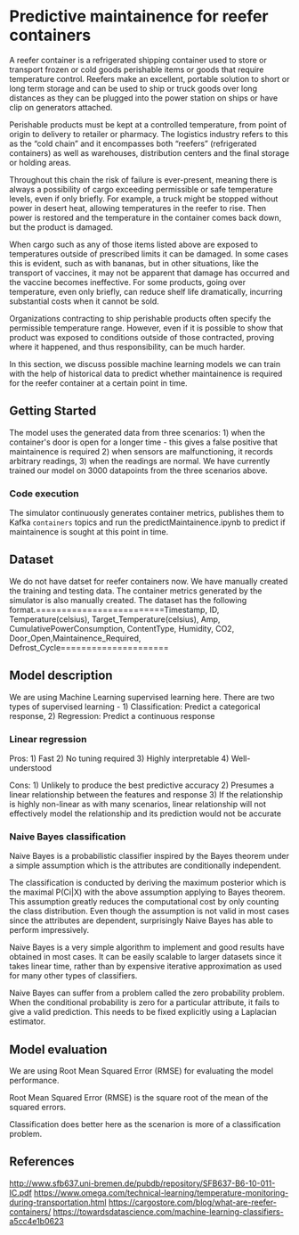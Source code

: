 # Predictive maintainence for reefer containers

A reefer container is a refrigerated shipping container used to store or transport frozen or cold goods perishable items or goods that require temperature control. Reefers make an excellent, portable solution to short or long term storage and can be used to ship or truck goods over long distances as they can be plugged into the power station on ships or have clip on generators attached.

Perishable products must be kept at a controlled temperature, from point of origin to delivery to retailer or pharmacy. The logistics industry refers to this as the “cold chain” and it encompasses both “reefers” (refrigerated containers) as well as warehouses, distribution centers and the final storage or holding areas. 

Throughout this chain the risk of failure is ever-present, meaning there is always a possibility of cargo exceeding permissible or safe temperature levels, even if only briefly. For example, a truck might be stopped without power in desert heat, allowing temperatures in the reefer to rise. Then power is restored and the temperature in the container comes back down, but the product is damaged.

When cargo such as any of those items listed above are exposed to temperatures outside of prescribed limits it can be damaged. In some cases this is evident, such as with bananas, but in other situations, like the transport of vaccines, it may not be apparent that damage has occurred and the vaccine becomes ineffective. For some products, going over temperature, even only briefly, can reduce shelf life dramatically, incurring substantial costs when it cannot be sold. 

Organizations contracting to ship perishable products often specify the permissible temperature range. However, even if it is possible to show that product was exposed to conditions outside of those contracted, proving where it happened, and thus responsibility, can be much harder.

In this section, we discuss possible machine learning models we can train with the help of historical data to predict whether maintainence is required for the reefer container at a certain point in time.

## Getting Started

The model uses the generated data from three scenarios: 1) when the container's door is open for a longer time - this gives a false positive that maintainence is required 2) when sensors are malfunctioning, it records arbitrary readings, 3) when the readings are normal. We have currently trained our model on 3000 datapoints from the three scenarios above. 

### Code execution

The simulator continuously generates container metrics, publishes them to Kafka `containers` topics and run the predictMaintainence.ipynb to predict if maintainence is sought at this point in time. 

## Dataset

We do not have datset for reefer containers now. We have manually created the training and testing data. The container metrics generated by the simulator is also manually created. The dataset has the following format.=========================Timestamp, ID, Temperature(celsius), Target_Temperature(celsius), Amp, CumulativePowerConsumption, ContentType, Humidity, CO2, Door_Open,Maintainence_Required, Defrost_Cycle=====================

## Model description

We are using Machine Learning supervised learning here. There are two types of supervised learning - 1) Classification: Predict a categorical response, 2) Regression: Predict a continuous response

### Linear regression

Pros: 1) Fast 2) No tuning required 3) Highly interpretable 4) Well-understood

Cons: 1) Unlikely to produce the best predictive accuracy 2) Presumes a linear relationship between the features and response 3) If the relationship is highly non-linear as with many scenarios, linear relationship will not effectively model the relationship and its prediction would not be accurate

### Naive Bayes classification

Naive Bayes is a probabilistic classifier inspired by the Bayes theorem under a simple assumption which is the attributes are conditionally independent.

The classification is conducted by deriving the maximum posterior which is the maximal P(Ci|X) with the above assumption applying to Bayes theorem. This assumption greatly reduces the computational cost by only counting the class distribution. Even though the assumption is not valid in most cases since the attributes are dependent, surprisingly Naive Bayes has able to perform impressively.

Naive Bayes is a very simple algorithm to implement and good results have obtained in most cases. It can be easily scalable to larger datasets since it takes linear time, rather than by expensive iterative approximation as used for many other types of classifiers.

Naive Bayes can suffer from a problem called the zero probability problem. When the conditional probability is zero for a particular attribute, it fails to give a valid prediction. This needs to be fixed explicitly using a Laplacian estimator.



## Model evaluation

We are using Root Mean Squared Error (RMSE) for evaluating the model performance.

Root Mean Squared Error (RMSE) is the square root of the mean of the squared errors.

Classification does better here as the scenarion is more of a classification problem.

## References

http://www.sfb637.uni-bremen.de/pubdb/repository/SFB637-B6-10-011-IC.pdf
https://www.omega.com/technical-learning/temperature-monitoring-during-transportation.html
https://cargostore.com/blog/what-are-reefer-containers/
https://towardsdatascience.com/machine-learning-classifiers-a5cc4e1b0623

